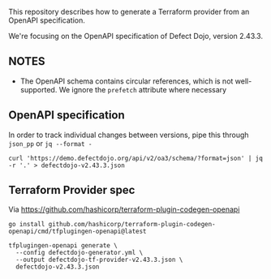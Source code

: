 This repository describes how to generate a Terraform provider from an OpenAPI
specification.

We're focusing on the OpenAPI specification of Defect Dojo, version 2.43.3.

## NOTES

- The OpenAPI schema contains circular references, which is not well-supported.
  We ignore the `prefetch` attribute where necessary

## OpenAPI specification

In order to track individual changes between versions, pipe this through
`json_pp` or `jq --format -`

```
curl 'https://demo.defectdojo.org/api/v2/oa3/schema/?format=json' | jq -r '.' > defectdojo-v2.43.3.json
```

## Terraform Provider spec

Via https://github.com/hashicorp/terraform-plugin-codegen-openapi

```
go install github.com/hashicorp/terraform-plugin-codegen-openapi/cmd/tfplugingen-openapi@latest

tfplugingen-openapi generate \
  --config defectdojo-generator.yml \
  --output defectdojo-tf-provider-v2.43.3.json \
  defectdojo-v2.43.3.json
```
